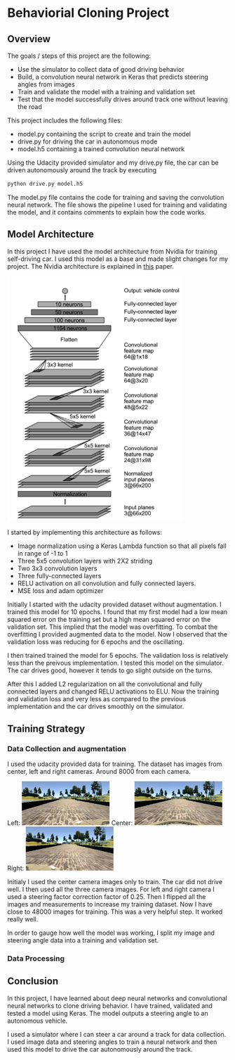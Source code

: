 # Behaviorial Cloning Project

Overview
---
The goals / steps of this project are the following:
* Use the simulator to collect data of good driving behavior
* Build, a convolution neural network in Keras that predicts steering angles from images
* Train and validate the model with a training and validation set
* Test that the model successfully drives around track one without leaving the road

This project includes the following files:
* model.py containing the script to create and train the model
* drive.py for driving the car in autonomous mode
* model.h5 containing a trained convolution neural network

Using the Udacity provided simulator and my drive.py file, the car can be driven autonomously around the track by executing 
```sh
python drive.py model.h5
```
The model.py file contains the code for training and saving the convolution neural network. The file shows the pipeline I used for training and validating the model, and it contains comments to explain how the code works.

Model Architecture
---
In this project I have used the model architecture from Nvidia for training self-driving car. I used this model as a base and made slight changes for my project. The Nvidia architecture is explained in [this](https://images.nvidia.com/content/tegra/automotive/images/2016/solutions/pdf/end-to-end-dl-using-px.pdf) paper.

<img src="./Images/nVidia_model.png?raw=true" width="400px">

I started by implementing this architecture as follows:
* Image normalization using a Keras Lambda function so that all pixels fall in range of -1 to 1
* Three 5x5 convolution layers with 2X2 striding
* Two 3x3 convolution layers 
* Three fully-connected layers 
* RELU activation on all convolution and fully connected layers.
* MSE loss and adam optimizer

Initially I started with the udacity provided dataset without augmentation. I trained this model for 10 epochs. I found that my first model had a low mean squared error on the training set but a high mean squared error on the validation set. This implied that the model was overfitting. To combat the overfitting I provided augmented data to the model. Now I observed that the validation loss was reducing for 6 epochs and the oscillating.

I then trained trained the model for 5 epochs. The validation loss is relatively less than the preivous implementation. I tested this model on the simulator. The car drives good, however it tends to go slight outside on the turns.

After this I added L2 regularization on all the convolutional and fully connected layers and changed RELU activations to ELU.
Now the training and validation loss and very less as compared to the previous implementation and the car drives smoothly on the simulator. 

Training Strategy
---

### Data Collection and augmentation
I used the udacity provided data for training. The dataset has images from center, left and right cameras. Around 8000 from each camera.  

Left:
<img src="./Images/left.jpg?raw=true" width="200px">
Center:
<img src="./Images/center.jpg?raw=true" width="200px">
Right:
<img src="./Images/right.jpg?raw=true" width="200px">

Initialy I used the center camera images only to train. The car did not drive well. I then used all the three camera images. For left and right camera I used a steering factor correction factor of 0.25. Then I flipped all the images and measurements to increase my training dataset. Now I have close to 48000 images for training. This was a very helpful step. It worked really well. 

In order to gauge how well the model was working, I split my image and steering angle data into a training and validation set.

### Data Processing



Conclusion
---
In this project, I have learned about deep neural networks and convolutional neural networks to clone driving behavior. I have trained, validated and tested a model using Keras. The model outputs a steering angle to an autonomous vehicle.

I used a simulator where I can steer a car around a track for data collection. I used image data and steering angles to train a neural network and then used this model to drive the car autonomously around the track.



